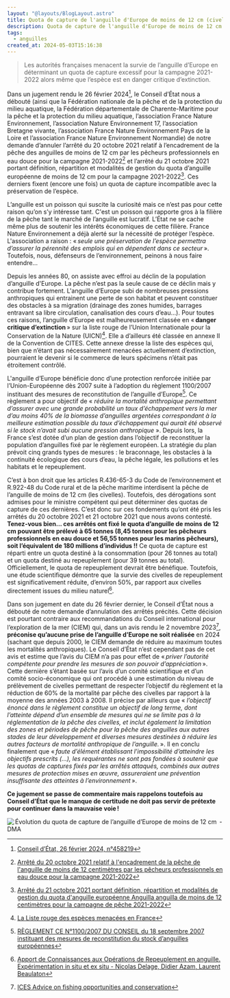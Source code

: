 ```yaml
---
layout: "@layouts/BlogLayout.astro"
title: Quota de capture de l'anguille d'Europe de moins de 12 cm (civelles)
description: Quota de capture de l'anguille d'Europe de moins de 12 cm (civelles)
tags:
  - anguilles
created_at: 2024-05-03T15:16:38
---
```

> Les autorités françaises menacent la survie de l’anguille d’Europe en déterminant un quota de capture excessif pour la campagne 2021-2022 alors même que l’espèce est en danger critique d’extinction.  

Dans un jugement rendu le 26 février 2024[^1], le Conseil d’État nous a débouté (ainsi que la Fédération nationale de la pêche et de la protection du milieu aquatique, la Fédération départementale de Charente-Maritime pour la pêche et la protection du milieu aquatique, l’association France Nature Environnement, l’association Nature Environnement 17, l’association Bretagne vivante, l’association France Nature Environnement Pays de la Loire et l’association France Nature Environnement Normandie) de notre demande d’annuler l’arrêté du 20 octobre 2021 relatif à l’encadrement de la pêche des anguilles de moins de 12 cm par les pêcheurs professionnels en eau douce pour la campagne 2021-2022[^2] et l’arrêté du 21 octobre 2021 portant définition, répartition et modalités de gestion du quota d’anguille européenne de moins de 12 cm pour la campagne 2021-2022[^3]. Ces derniers fixent (encore une fois) un quota de capture incompatible avec la préservation de l’espèce.  

L’anguille est un poisson qui suscite la curiosité mais ce n’est pas pour cette raison qu’on s’y intéresse tant. C'est un poisson qui rapporte gros à la filière de la pêche tant le marché de l’anguille est lucratif. L’État ne se cache même plus de soutenir les intérêts économiques de cette filière. France Nature Environnement a déjà alerté sur la nécessité de protéger l’espèce. L'association a raison : « *seule une préservation de l’espèce permettra d’assurer la pérennité des emplois qui en dépendent dans ce secteur* ». Toutefois, nous, défenseurs de l’environnement, peinons à nous faire entendre... 

Depuis les années 80, on assiste avec effroi au déclin de la population d’anguille d'Europe. La pêche n’est pas la seule cause de ce déclin mais y contribue fortement. L'anguille d’Europe subi de nombreuses pressions anthropiques qui entrainent une perte de son habitat et peuvent constituer des obstacles à sa migration (drainage des zones humides, barrages entravant sa libre circulation, canalisation des cours d’eau...). Pour toutes ces raisons, l’anguille d’Europe est malheureusement classée en « **danger critique d’extinction** » sur la liste rouge de l’Union Internationale pour la Conservation de la Nature (UICN)[^4]. Elle a d’ailleurs été classée en annexe II de la Convention de CITES. Cette annexe dresse la liste des espèces qui, bien que n’étant pas nécessairement menacées actuellement d’extinction, pourraient le devenir si le commerce de leurs spécimens n’était pas étroitement contrôlé. 

L'anguille d’Europe bénéficie donc d’une protection renforcée initiée par l’Union-Européenne dès 2007 suite à l’adoption du règlement 1100/2007 instituant des mesures de reconstitution de l’anguille d’Europe[^5]. Ce règlement a pour objectif de « *réduire la mortalité anthropique permettant d’assurer avec une grande probabilité un taux d’échappement vers la mer d’au moins 40% de la biomasse d’anguilles argentées correspondant à la meilleure estimation possible du taux d’échappement qui aurait été observé si le stock n’avait subi aucune pression anthropique* ». Depuis lors, la France s’est dotée d’un plan de gestion dans l’objectif de reconstituer la population d’anguilles fixé par le règlement européen. La stratégie du plan prévoit cinq grands types de mesures : le braconnage, les obstacles à la continuité écologique des cours d’eau, la pêche légale, les pollutions et les habitats et le repeuplement.  

C’est à bon droit que les articles R.436-65-3 du Code de l’environnement et R.922-48 du Code rural et de la pêche maritime interdisent la pêche de l’anguille de moins de 12 cm (les civelles). Toutefois, des dérogations sont admises pour le ministre compétent qui peut déterminer des quotas de capture de ces dernières. C’est donc sur ces fondements qu’ont été pris les arrêtés du 20 octobre 2021 et 21 octobre 2021 que nous avons contesté. **Tenez-vous bien... ces arrêtés ont fixé le quota d’anguille de moins de 12 cm pouvant être prélevé à 65 tonnes (8,45 tonnes pour les pêcheurs professionnels en eau douce et 56,55 tonnes pour les marins pêcheurs), soit l’équivalent de 180 millions d’individus !!** Ce quota de capture est réparti entre un quota destiné à la consommation (pour 26 tonnes au total) et un quota destiné au repeuplement (pour 39 tonnes au total). Officiellement, le quota de repeuplement devrait être bénéfique. Toutefois, une étude scientifique démontre que  la survie des civelles de repeuplement est significativement réduite, d’environ 50%, par rapport aux civelles directement issues du milieu naturel[^6].

Dans son jugement en date du 26 février dernier, le Conseil d’État nous a débouté de notre demande d’annulation des arrêtés précités. Cette décision est pourtant contraire aux recommandations du Conseil international pour l’exploration de la mer (CIEM) qui, dans un avis rendu le 2 novembre 2023[^7], **préconise qu’aucune prise de l’anguille d’Europe ne soit réalisée** en 2024 (sachant que depuis 2000, le CIEM demande de réduire au maximum toutes les mortalités anthropiques). Le Conseil d’État n’est cependant pas de cet avis et estime que l’avis du CIEM n’a pas pour effet de « *priver l’autorité compétente pour prendre les mesures de son pouvoir d’appréciation* ». Cette dernière s’étant basée sur l’avis d’un comité scientifique et d’un comité socio-économique qui ont procédé à une estimation du niveau de prélèvement de civelles permettant de respecter l’objectif du règlement et la réduction de 60% de la mortalité par pêche des civelles par rapport à la moyenne des années 2003 à 2008. Il précise par ailleurs que « *l’objectif énoncé dans le règlement constitue un objectif de long terme, dont l’atteinte dépend d’un ensemble de mesures qui ne se limite pas à la réglementation de la pêche des civelles, et inclut également la limitation des zones et périodes de pêche pour la pêche des anguilles aux autres stades de leur développement et diverses mesures destinées à réduire les autres facteurs de mortalité anthropique de l’anguille.* ». Il en conclu finalement que « *faute d’élément établissant l’impossibilité d’atteindre les objectifs prescrits (...), les requérantes ne sont pas fondées à soutenir que les quotas de captures fixés par les arrêtés attaqués, combinés aux autres mesures de protection mises en œuvre, assureraient une prévention insuffisante des atteintes à l’environnement* ». 

**Ce jugement se passe de commentaire mais rappelons toutefois au Conseil d’État que le manque de certitude ne doit pas servir de prétexte pour continuer dans la mauvaise voie !**

[^1]: [Conseil d’État, 26 février 2024, n°458219](https://www.conseil-etat.fr/fr/arianeweb/CE/decision/2024-02-26/458219)
[^2]: [Arrêté du 20 octobre 2021 relatif à l'encadrement de la pêche de l'anguille de moins de 12 centimètres par les pêcheurs professionnels en eau douce pour la campagne 2021-2022](https://www.legifrance.gouv.fr/loda/id/JORFTEXT000044271165/)
[^3]: [Arrêté du 21 octobre 2021 portant définition, répartition et modalités de gestion du quota d'anguille européenne Anguilla anguilla de moins de 12 centimètres pour la campagne de pêche 2021-2022](https://www.legifrance.gouv.fr/loda/id/JORFTEXT000044238083/)
[^4]: [La Liste rouge des espèces menacées en France](https://uicn.fr/wp-content/uploads/2019/08/liste-rouge-poissons-d-eau-douce-de-france-metropolitaine.pdf)
[^5]: [RÈGLEMENT CE N°1100/2007 DU CONSEIL du 18 septembre 2007 instituant des mesures de reconstitution du stock d’anguilles européennes](https://eur-lex.europa.eu/legal-content/FR/TXT/PDF/?uri=CELEX:32007R1100&from=CS)
[^6]: [Apport de Connaissances aux Opérations de Repeuplement en anguille. Expérimentation in situ et ex situ - Nicolas Delage, Didier Azam, Laurent Beaulaton](https://hal.science/hal-02935018/document)
[^7]: [ICES Advice on fishing opportunities and conservation](https://ices-library.figshare.com/articles/report/European_eel_i_Anguilla_anguilla_i_throughout_its_natural_range/21907860)


![](/images/uploads/image-png-1-.png " Évolution du quota de capture de l’anguille d’Europe de moins de 12 cm  - DMA ")